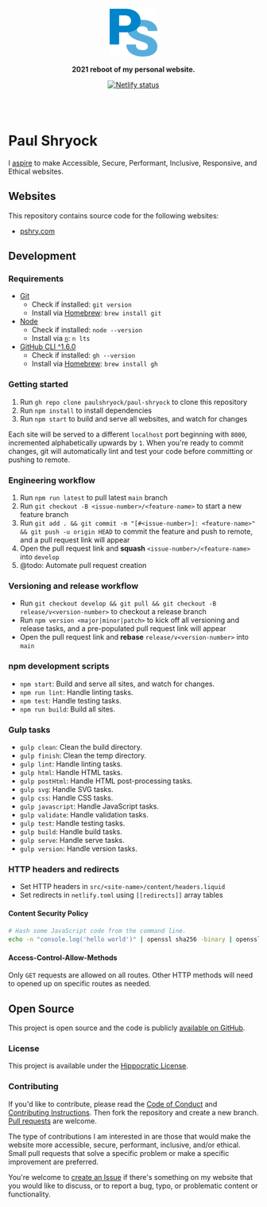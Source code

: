 <div align="center">
  <p><img src="https://raw.githubusercontent.com/paulshryock/paul-shryock/main/src/pshry.com/assets/img/logos/ps-monogram-2021-4c.svg" alt="Paul Shryock" width="96" height="96"></p>
	<p><strong>2021 reboot of my personal website.</strong></p>
	<p><a href="https://app.netlify.com/sites/pshry-com/deploys"><img src="https://api.netlify.com/api/v1/badges/99675821-ec9f-46d6-a6b4-c47a0104b756/deploy-status" alt="Netlify status"></a></p>
	<br /><br />
</div>

# Paul Shryock

I [aspire][aspire] to make Accessible, Secure, Performant, Inclusive, Responsive, and Ethical websites.

## Websites

This repository contains source code for the following websites:

- [pshry.com](https://pshry.com/)

## Development

### Requirements

- [Git](https://git-scm.com/)
	- Check if installed: `git version`
	- Install via [Homebrew](https://brew.sh/): `brew install git`
- [Node](https://nodejs.org)
	- Check if installed: `node --version`
	- Install via [`n`](https://github.com/tj/n): `n lts`
- [GitHub CLI ^1.6.0](https://cli.github.com/)
	- Check if installed: `gh --version`
	- Install via [Homebrew](https://brew.sh/): `brew install gh`

### Getting started

1. Run `gh repo clone paulshryock/paul-shryock` to clone this repository
2. Run `npm install` to install dependencies
3. Run `npm start` to build and serve all websites, and watch for changes

Each site will be served to a different `localhost` port beginning with `8000`, incremented alphabetically upwards by `1`. When you're ready to commit changes, git will automatically lint and test your code before committing or pushing to remote.

### Engineering workflow

1. Run `npm run latest` to pull latest `main` branch
2. Run `git checkout -B <issue-number>/<feature-name>` to start a new feature branch
3. Run `git add . && git commit -m "[#<issue-number>]: <feature-name>" && git push -u origin HEAD` to commit the feature and push to remote, and a pull request link will appear
4. Open the pull request link and **squash** `<issue-number>/<feature-name>` into `develop`
5. @todo: Automate pull request creation

### Versioning and release workflow

- Run `git checkout develop && git pull && git checkout -B release/v<version-number>` to checkout a release branch
- Run `npm version <major|minor|patch>` to kick off all versioning and release tasks, and a pre-populated pull request link will appear
- Open the pull request link and **rebase** `release/v<version-number>` into `main`

### npm development scripts

- `npm start`: Build and serve all sites, and watch for changes.
- `npm run lint`: Handle linting tasks.
- `npm test`: Handle testing tasks.
- `npm run build`: Build all sites.

### Gulp tasks

- `gulp clean`: Clean the build directory.
- `gulp finish`: Clean the temp directory.
- `gulp lint`: Handle linting tasks.
- `gulp html`: Handle HTML tasks.
- `gulp postHtml`: Handle HTML post-processing tasks.
- `gulp svg`: Handle SVG tasks.
- `gulp css`: Handle CSS tasks.
- `gulp javascript`: Handle JavaScript tasks.
- `gulp validate`: Handle validation tasks.
- `gulp test`: Handle testing tasks.
- `gulp build`: Handle build tasks.
- `gulp serve`: Handle serve tasks.
- `gulp version`: Handle version tasks.

### HTTP headers and redirects

- Set HTTP headers in `src/<site-name>/content/headers.liquid`
- Set redirects in `netlify.toml` using `[[redirects]]` array tables

#### Content Security Policy

```bash
# Hash some JavaScript code from the command line.
echo -n "console.log('hello world')" | openssl sha256 -binary | openssl base64
```

#### Access-Control-Allow-Methods

Only `GET` requests are allowed on all routes. Other HTTP methods will need to opened up on specific routes as needed.

## Open Source

This project is open source and the code is publicly [available on GitHub][github-repo].

### License

This project is available under the [Hippocratic License][license].

### Contributing

If you'd like to contribute, please read the [Code of Conduct][code-of-conduct] and [Contributing Instructions][contributing]. Then fork the repository and create a new branch. [Pull requests][github-pull-requests] are welcome.

The type of contributions I am interested in are those that would make the website more accessible, secure, performant, inclusive, and/or ethical. Small pull requests that solve a specific problem or make a specific improvement are preferred.

You're welcome to [create an Issue][github-create-issue] if there's something on my website that you would like to discuss, or to report a bug, typo, or problematic content or functionality.

[netlify-status]: https://api.netlify.com/api/v1/badges/99675821-ec9f-46d6-a6b4-c47a0104b756/deploy-status
[netlify-deploys]: https://app.netlify.com/sites/pshry-com/deploys
[aspire]: https://www.filamentgroup.com/lab/aspire/
[github-repo]: https://github.com/paulshryock/paul-shryock
[license]: https://firstdonoharm.dev/
[code-of-conduct]: blob/main/CODE_OF_CONDUCT.md
[contributing]: blob/main/CONTRIBUTING.md
[github-pull-requests]: https://github.com/paulshryock/paul-shryock/pulls
[github-create-issue]: https://github.com/paulshryock/paul-shryock/issues/new/choose
